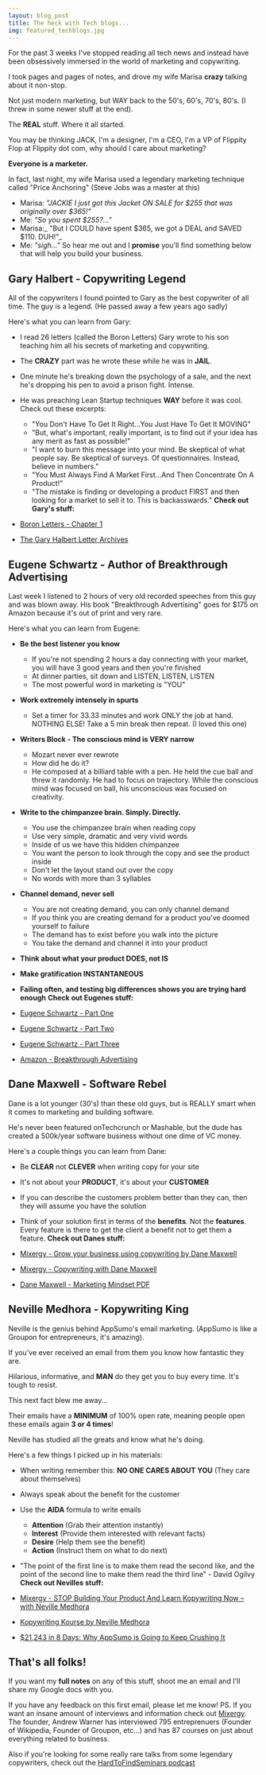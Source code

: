 ```yaml
---
layout: blog_post
title: The heck with Tech blogs...
img: featured_techblogs.jpg
---
```


For the past 3 weeks I've stopped reading all tech news and instead have been obsessively immersed in the world of marketing and copywriting.

<!-- more -->

I took pages and pages of notes, and drove my wife Marisa **crazy** talking about it non-stop.

Not just modern marketing, but WAY back to the 50's, 60's, 70's, 80's. (I threw in some newer stuff at the end).

The **REAL** stuff. Where it all started.

You may be thinking JACK, I'm a designer, I'm a CEO, I'm a VP of Flippity Flop at Flippity dot com, why should I care about marketing?

**Everyone is a marketer.**

In fact, last night, my wife Marisa used a legendary marketing technique called "Price Anchoring" (Steve Jobs was a master at this)

*   Marisa: _"JACKIE I just got this Jacket ON SALE for $255 that was originally over $365!"_
*   Me: _"So you spent $255?..."_
*   Marisa:_ "But I COULD have spent $365, we got a DEAL and SAVED $110. DUH!"_
*   Me: _"sigh..."_
So hear me out and I **promise** you'll find something below that will help you build your business.

## Gary Halbert - Copywriting Legend

All of the copywriters I found pointed to Gary as the best copywriter of all time. The guy is a legend. (He passed away a few years ago sadly)

Here's what you can learn from Gary:

*   I read 26 letters (called the Boron Letters) Gary wrote to his son teaching him all his secrets of marketing and copywriting.
*   The **CRAZY** part was he wrote these while he was in **JAIL**.
*   One minute he's breaking down the psychology of a sale, and the next he's dropping his pen to avoid a prison fight. Intense.
*   He was preaching Lean Startup techniques **WAY** before it was cool. Check out these excerpts:

    *   "You Don't Have To Get It Right...You Just Have To Get It MOVING"
    *   "But, what's important, really important, is to find out if your idea has any merit as fast as possible!"
    *   "I want to burn this message into your mind. Be skeptical of what people say. Be skeptical of surveys. Of questionnaires. Instead, believe in numbers."
    *   "You Must Always Find A Market First...And Then Concentrate On A Product!"
    *   "The mistake is finding or developing a product FIRST and then looking for a market to sell it to. This is backasswards."
**Check out Gary's stuff:**

*   [Boron Letters - Chapter 1](http://www.thegaryhalbertletter.com/Boron/BoronLetterCh1.htm)
*   [The Gary Halbert Letter Archives](http://www.thegaryhalbertletter.com/newsletter-archives.htm)

## Eugene Schwartz - Author of Breakthrough Advertising

Last week I listened to 2 hours of very old recorded speeches from this guy and was blown away. His book "Breakthrough Advertising" goes for $175 on Amazon because it's out of print and very rare.

Here's what you can learn from Eugene:

*   **Be the best listener you know**

    *   If you're not spending 2 hours a day connecting with your market, you will have 3 good years and then you're finished
    *   At dinner parties, sit down and LISTEN, LISTEN, LISTEN
    *   The most powerful word in marketing is "YOU"

*   **Work extremely intensely in spurts**

    *   Set a timer for 33.33 minutes and work ONLY the job at hand. NOTHING ELSE! Take a 5 min break then repeat. (I loved this one)

*   **Writers Block - The conscious mind is VERY narrow**

    *   Mozart never ever rewrote
    *   How did he do it?
    *   He composed at a billiard table with a pen. He held the cue ball and threw it randomly. He had to focus on trajectory. While the conscious mind was focused on ball, his unconscious was focused on creativity.

*   **Write to the chimpanzee brain. Simply. Directly.**

    *   You use the chimpanzee brain when reading copy
    *   Use very simple, dramatic and very vivid words
    *   Inside of us we have this hidden chimpanzee
    *   You want the person to look through the copy and see the product inside
    *   Don't let the layout stand out over the copy
    *   No words with more than 3 syllables

*   **Channel demand, never sell**

    *   You are not creating demand, you can only channel demand
    *   If you think you are creating demand for a product you've doomed yourself to failure
    *   The demand has to exist before you walk into the picture
    *   You take the demand and channel it into your product

*   **Think about what your product DOES, not IS**
*   **Make gratification INSTANTANEOUS**
*   **Failing often, and testing big differences shows you are trying hard enough**
**Check out Eugenes stuff:**

*   [Eugene Schwartz - Part One](http://www.hardtofindseminars.com/audioclips/Eugene_Schwartz_Seminar_Part_One.mp3)
*   [Eugene Schwartz - Part Two](http://www.hardtofindseminars.com/audioclips/Eugene_Schwartz_Seminar_Part_Two.mp3)
*   [Eugene Schwartz - Part Three](http://www.hardtofindseminars.com/audioclips/Eugene_Schwartz_Seminar_Part_Three.mp3)
*   [Amazon - Breakthrough Advertising](http://​http://www.amazon.com/Breakthrough-Advertising-Eugene-M-Schwartz/dp/0887232981)

## Dane Maxwell - Software Rebel

Dane is a lot younger (30's) than these old guys, but is REALLY smart when it comes to marketing and building software.

He's never been featured onTechcrunch or Mashable, but the dude has created a 500k/year software business without one dime of VC money.

Here's a couple things you can learn from Dane:

*   Be **CLEAR** not **CLEVER** when writing copy for your site
*   It's not about your **PRODUCT**, it's about your **CUSTOMER**
*   If you can describe the customers problem better than they can, then they will assume you have the solution
*   Think of your solution first in terms of the **benefits**. Not the **features**. Every feature is there to get the client a benefit not to get them a feature.
**Check out Danes stuff:**

*   [Mixergy - Grow your business using copywriting by Dane Maxwell](http://unbouncepages.com/copywriting/)
*   [Mixergy - Copywriting with Dane Maxwell](http://mixergy.com/master-class-copywriting-with-dane-maxwell/)
*   [Dane Maxwell - Marketing Mindset PDF ](http://thefoundation.io/wp-content/uploads/2012/09/TheFoundation-MarketingMindsetFreeReport.pdf)

## Neville Medhora - Kopywriting King

Neville is the genius behind AppSumo's email marketing. (AppSumo is like a Groupon for entrepreneurs, it's amazing).

If you've ever received an email from them you know how fantastic they are.

Hilarious, informative, and **MAN** do they get you to buy every time. It's tough to resist.

This next fact blew me away...

Their emails have a **MINIMUM** of 100% open rate, meaning people open these emails again **3 or 4 times**!

Neville has studied all the greats and know what he's doing.

Here's a few things I picked up in his materials:

*   When writing remember this: **NO ONE CARES ABOUT YOU** (They care about themselves)
*   Always speak about the benefit for the customer
*   Use the **AIDA** formula to write emails

    *   **Attention** (Grab their attention instantly)
    *   **Interest** (Provide them interested with relevant facts)
    *   **Desire** (Help them see the benefit)
    *   **Action** (Instruct them on what to do next)

*   "The point of the first line is to make them read the second like, and the point of the second line to make them read the third line" - David Ogilvy
**Check out Nevilles stuff:**

*   [Mixergy - STOP Building Your Product And Learn Kopywriting Now – with Neville Medhora](http://mixergy.com/neville-medhora-kopywriting-kourse-interview/)
*   [Kopywriting Kourse by Neville Medhora](http://www.kopywritingkourse.com/)
*   [$21,243 in 8 Days: Why AppSumo is Going to Keep Crushing It](http://www.clickminded.com/why-appsumo-is-going-to-keep-crushing-it/)

## That's all folks!

If you want my **full notes** on any of this stuff, shoot me an email and I'll share my Google docs with you.

If you have any feedback on this first email, please let me know!
PS. If you want an insane amount of interviews and information check out [Mixergy](http://mixergy.com). The founder, Andrew Warner has interviewed 795 entreprenuers (Founder of Wikipedia, Founder of Groupon, etc...) and has 87 courses on just about everything related to business.

Also if you're looking for some really rare talks from some legendary copywriters, check out the [HardToFindSeminars podcast](https://itunes.apple.com/au/podcast/hardtofindseminars.com-copywriting/id551690051?mt=2)
